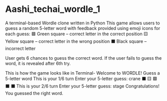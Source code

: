# Aashi_techai_wordle_1
A terminal-based Wordle clone written in Python
This game allows users to guess a random 5-letter word with feedback provided using emoji icons for each guess:
🟩 Green square – correct letter in the correct position
🟨 Yellow square – correct letter in the wrong position
⬛ Black square – incorrect letter

User gets 6 chances to guess the correct word. If the user fails to guess the word, it is revealed after 6th try.

This is how the game looks like in Terminal-
Welcome to WORDLE!
Guess a 5-letter word
This is your 1/6 turn
Enter your 5-letter guess: crane
⬛ 🟨 🟩 ⬛ ⬛
This is your 2/6 turn
Enter your 5-letter guess: stage
Congratulations! You guessed the right word.
